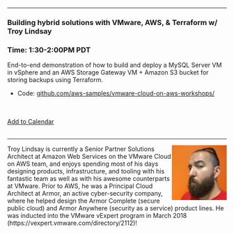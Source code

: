 <style>
  body {background-image:url('github-site-BG.png'); background-repeat: repeat-y; }
  .wrapper {margin-top:75px;}
  header {top:20px!important;
  .session-wrapper{border:1px solid #36373b; border-radius:5px; padding:20px; background-color:##D3D3D3;}
  
</style>
<hr/>

### **Building hybrid solutions with VMware, AWS, & Terraform w/ Troy Lindsay**
### **Time: 1:30-2:00PM PDT**
<div class="session-wrapper">
End-to-end demonstration of how to build and deploy a MySQL Server VM in vSphere and an AWS Storage Gateway VM + Amazon S3 bucket for storing backups using Terraform.
<ul>
<li>Code: <a href="https://github.com/aws-samples/vmware-cloud-on-aws-workshops/tree/master/VMware-%7Bcode%7D-Connect-2020" target="_blank" rel="nofollow">github.com/aws-samples/vmware-cloud-on-aws-workshops/</a></li>
</ul>
<br>
<br> 
<a title="Add to Calendar" class="addeventatc" data-id="tb5085543" href="https://www.addevent.com/event/tb5085543" target="_blank" rel="nofollow">Add to Calendar</a>
        <script type="text/javascript" src="https://addevent.com/libs/atc/1.6.1/atc.min.js" async defer></script>
</div>
<br> 

<hr/>
<img src="troy.jpg" alt="Troy Lindsay" width="25%" align="right">
    
<p>Troy Lindsay is currently a Senior Partner Solutions Architect at Amazon Web Services on the VMware Cloud on AWS team, and enjoys spending most of his days designing products, infrastructure, and tooling with his fantastic team as well as with his awesome counterparts at VMware. Prior to AWS, he was a Principal Cloud Architect at Armor, an active cyber-security company, where he helped design the Armor Complete (secure public cloud) and Armor Anywhere (security as a service) product lines. He was inducted into the VMware vExpert program in March 2018 (https://vexpert.vmware.com/directory/2112)!</p>

